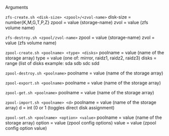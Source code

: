 Arguments

`zfs-create.sh <disk-size> <zpool>/<zvol-name>`
disk-size = number{K,M,G,T,P,Z}
zpool = value (storage-name)
zvol = value (zfs volume name)


`zfs-destroy.sh <zpool/zvol-name>`
zpool = value (storage-name)
zvol = value (zfs volume name)


`zpool-create.sh <poolname> <type> <disks>`
poolname = value (name of the storage array)
type = value (one of: mirror, raidz1, raidz2, raidz3)
disks = range (list of disks example: sda sdb sdc sdd


`zpool-destroy.sh <poolname>`
poolname = value (name of the storage array)


`zpool-export.sh <poolname>`
poolname = value (name of the storage array)


`zpool-get.sh <poolname>`
poolname = value (name of the storage array)


`zpool-import.sh <poolname> <d>`
poolname = value (name of the storage array)
d = int (0 or 1 (toggles direct disk assignment)


`zpool-set.sh <poolname> <option> <value>`
poolname = value (name of the storage array)
option = value (zpool config options)
value = value (zpool config option value)
